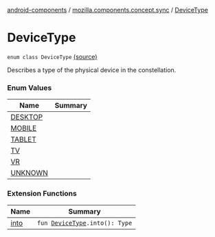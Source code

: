 [android-components](../../index.md) / [mozilla.components.concept.sync](../index.md) / [DeviceType](./index.md)

# DeviceType

`enum class DeviceType` [(source)](https://github.com/mozilla-mobile/android-components/blob/master/components/concept/sync/src/main/java/mozilla/components/concept/sync/Devices.kt#L111)

Describes a type of the physical device in the constellation.

### Enum Values

| Name | Summary |
|---|---|
| [DESKTOP](-d-e-s-k-t-o-p.md) |  |
| [MOBILE](-m-o-b-i-l-e.md) |  |
| [TABLET](-t-a-b-l-e-t.md) |  |
| [TV](-t-v.md) |  |
| [VR](-v-r.md) |  |
| [UNKNOWN](-u-n-k-n-o-w-n.md) |  |

### Extension Functions

| Name | Summary |
|---|---|
| [into](../../mozilla.components.service.fxa/into.md) | `fun `[`DeviceType`](./index.md)`.into(): Type` |
